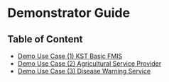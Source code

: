 # Demonstrator Guide

## Table of Content

- [Demo Use Case (1) KST Basic FMIS](</docs/Konzeption und Umsetzung/Beispielhafte Implementierung DTH-Plattform/Demonstrator Guide/Demo Use Cae (1) KST Basic FMIS/>)
- [Demo Use Case (2) Agricultural Service Provider](</docs/Konzeption und Umsetzung/Beispielhafte Implementierung DTH-Plattform/Demonstrator Guide/Demo Use Case (2) Agricultural Service Provider/>)
- [Demo Use Case (3) Disease Warning Service](</docs/Konzeption und Umsetzung/Beispielhafte Implementierung DTH-Plattform/Demonstrator Guide/Demo Use Case (3) Disease Warning Service/>)
